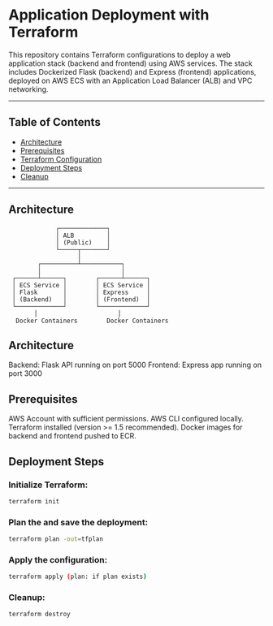 # Application Deployment with Terraform

This repository contains Terraform configurations to deploy a web application stack (backend and frontend) using AWS services. The stack includes Dockerized Flask (backend) and Express (frontend) applications, deployed on AWS ECS with an Application Load Balancer (ALB) and VPC networking.

---

## **Table of Contents**

- [Architecture](#architecture)
- [Prerequisites](#prerequisites)
- [Terraform Configuration](#terraform-configuration)
- [Deployment Steps](#deployment-steps)
- [Cleanup](#cleanup)

---

## **Architecture**

```text
             ┌─────────────┐
             │ ALB         │
             │ (Public)    │
             └─────┬───────┘
                   │
        ┌──────────┴───────────┐
        │                      │
 ┌──────┴──────┐        ┌──────┴──────┐
 │ ECS Service │        │ ECS Service │
 │ Flask       │        │ Express     │
 │ (Backend)   │        │ (Frontend)  │
 └─────────────┘        └─────────────┘
       │                      │
  Docker Containers        Docker Containers

```


## **Architecture**
Backend: Flask API running on port 5000
Frontend: Express app running on port 3000


## **Prerequisites**
AWS Account with sufficient permissions.
AWS CLI configured locally.
Terraform installed (version >= 1.5 recommended).
Docker images for backend and frontend pushed to ECR.





## **Deployment Steps**

### Initialize Terraform:
```bash
terraform init
```

### Plan the and save the deployment:
```bash
terraform plan -out=tfplan
```

### Apply the configuration:
```bash
terraform apply (plan: if plan exists)
```

### Cleanup:
```bash
terraform destroy
```
